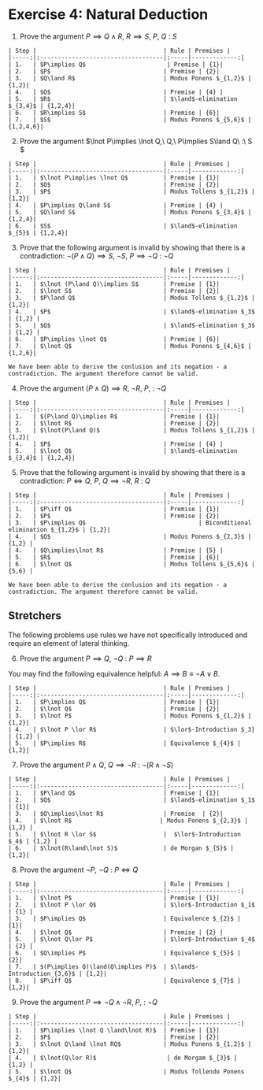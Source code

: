 # Exercise 4: Natural Deduction

1. Prove the argument $P\implies Q\land R,\ R\implies S,\ P,\ Q\ :\ S$

```{dropdown} **Solution**   
| Step |                                    | Rule | Premises |
|-----:|:-----------------------------------|:-----|-------------:|
| 1.   | $P\implies Q$                       | Premise | {1}|
| 2.   | $P$                                | Premise | {2}|
| 3.   | $Q\land R$                         | Modus Ponens $_{1,2}$ | {1,2}|
| 4.   | $Q$                                | Premise | {4} |
| 5.   | $R$                                | $\land$-elimination $_{3,4}$ | {1,2,4}|
| 6.   | $R\implies S$                      | Premise | {6}|
| 7.   | $S$                                | Modus Ponens $_{5,6}$ | {1,2,4,6}|
```

2. Prove the argument $\lnot P\implies \lnot Q,\ Q,\ P\implies S\land Q\ :\ S $

```{dropdown} **Solution**   
| Step |                                    | Rule | Premises |
|-----:|:-----------------------------------|:-----|-------------:|
| 1.   | $\lnot P\implies \lnot Q$          | Premise | {1}|
| 2.   | $Q$                                | Premise | {2}|
| 3.   | $P$                                | Modus Tollens $_{1,2}$ | {1,2}|
| 4.   | $P\implies Q\land S$               | Premise | {4} |
| 5.   | $Q\land S$                         | Modus Ponens $_{3,4}$ | {1,2,4}|
| 6.   | $S$                                | $\land$-elimination $_{5}$ | {1,2,4}|
```

3. Prove that the following argument is invalid by showing that there is a contradiction: $\lnot(P\land Q)\implies S,\ \lnot S,\ P\implies\lnot Q\ :\ \lnot Q$

```{dropdown} **Solution**   
| Step |                                    | Rule | Premises |
|-----:|:-----------------------------------|:-----|-------------:|
| 1.   | $\lnot (P\land Q)\implies S$       | Premise | {1}|
| 2.   | $\lnot S$                          | Premise | {2}|
| 3.   | $P\land Q$                         | Modus Tollens $_{1,2}$ | {1,2}|
| 4.   | $P$                                | $\land$-elimination $_3$ | {1,2} |
| 5.   | $Q$                                | $\land$-elimination $_3$ | {1,2} |
| 6.   | $P\implies \lnot Q$                | Premise | {6}|
| 7.   | $\lnot Q$                          | Modus Ponens $_{4,6}$ | {1,2,6}|

We have been able to derive the conlusion and its negation - a contradiction. The argument therefore cannot be valid.
```

4. Prove the argument $(P\land Q)\implies R,\ \lnot R,\ P,\ :\ \lnot Q$

```{dropdown} **Solution**   
| Step |                                    | Rule | Premises |
|-----:|:-----------------------------------|:-----|-------------:|
| 1.   | $(P\land Q)\implies R$             | Premise | {1}|
| 2.   | $\lnot R$                          | Premise | {2}|
| 3.   | $\lnot(P\land Q)$                  | Modus Tollens $_{1,2}$ | {1,2}|
| 4.   | $P$                                | Premise | {4} |
| 5.   | $\lnot Q$                          | $\land$-elimination $_{3,4}$ | {1,2,4}|
```

5. Prove that the following argument is invalid by showing that there is a contradiction: $P\iff Q,\ P,\ Q\implies\lnot R,\ R\ :\ Q$

```{dropdown} **Solution**   
| Step |                                    | Rule | Premises |
|-----:|:-----------------------------------|:-----|-------------:|
| 1.   | $P\iff Q$                          | Premise | {1}|
| 2.   | $P$                                | Premise | {2}|
| 3.   | $P\implies Q$                                | Biconditional elimination $_{1,2}$ | {1,2}|
| 4.   | $Q$                                | Modus Ponens $_{2,3}$ | {1,2} |
| 4.   | $Q\implies\lnot R$                 | Premise | {5} |
| 5.   | $R$                                | Premise | {6}|
| 6.   | $\lnot Q$                          | Modus Tollens $_{5,6}$ | {5,6} |

We have been able to derive the conlusion and its negation - a contradiction. The argument therefore cannot be valid.
```

## Stretchers

The following problems use rules we have not specifically introduced and require an element of lateral thinking.

6. Prove the argument $P\implies Q,\ \lnot Q\ :\ P\implies R$

You may find the following equivalence helpful: $A\implies B \equiv \lnot A \lor B$.

```{dropdown} **Solution**   
| Step |                                    | Rule | Premises |
|-----:|:-----------------------------------|:-----|-------------:|
| 1.   | $P\implies Q$                      | Premise | {1}|
| 2.   | $\lnot Q$                          | Premise | {2}|
| 3.   | $\lnot P$                          | Modus Ponens $_{1,2}$ | {1,2}|
| 4.   | $\lnot P \lor R$                   | $\lor$-Introduction $_3} | {1,2} |
| 5.   | $P\implies R$                      | Equivalence $_{4}$ | {1,2}|
```

7. Prove the argument $P\land Q,\ Q\implies\lnot R\ :\ \lnot(R\land\lnot S)$

```{dropdown} **Solution**   
| Step |                                    | Rule | Premises |
|-----:|:-----------------------------------|:-----|-------------:|
| 1.   | $P\land Q$                         | Premise | {1}|
| 2.   | $Q$                                | $\land$-elimination $_1$ | {1}|
| 3.   | $Q\implies\lnot R$                 | Premise  | {2}|
| 4.   | $\lnot R$                         | Modus Ponens $_{2,3}$ | {1,2} |
| 5.   | $\lnot R \lor S$                   |  $\lor$-Introduction $_4$ | {1,2} |
| 6.   | $\lnot(R\land\lnot S)$             | de Morgan $_{5}$ | {1,2}|
```

8. Prove the argument $\lnot P,\ \lnot Q\ :\ P\iff Q$

```{dropdown} **Solution**   
| Step |                                    | Rule | Premises |
|-----:|:-----------------------------------|:-----|-------------:|
| 1.   | $\lnot P$                          | Premise | {1}|
| 2.   | $\lnot P \lor Q$                   | $\lor$-Introduction $_1$ | {1} |
| 3.   | $P\implies Q$                      | Equivalence $_{2}$ | {1}|
| 4.   | $\lnot Q$                          | Premise | {2} |
| 5.   | $\lnot Q\lor P$                    | $\lor$-Introduction $_4$ | {2} |
| 6.   | $Q\implies P$                      | Equivalence $_{5}$ | {2}|
| 7.   | $(P\implies Q)\land(Q\implies P)$  | $\land$-Introduction_{3,6}$ | {1,2}|
| 8.   | $P\iff Q$                          | Equivalence $_{7}$ | {1,2}|
```

9. Prove the argument $P\implies \lnot Q \land\lnot R,\ P,\ :\ \lnot Q$

```{dropdown} **Solution**   
| Step |                                    | Rule | Premises |
|-----:|:-----------------------------------|:-----|-------------:|
| 1.   | $P\implies \lnot Q \land\lnot R)$  | Premise | {1}|
| 2.   | $P$                                | Premise | {2}|
| 3.   | $\lnot Q\land \lnot RQ$            | Modus Ponens $_{1,2}$ | {1,2}|
| 4.   | $\lnot(Q\lor R)$                    | de Morgam $_{3}$ | {1,2} |
| 5.   | $\lnot Q$                          | Modus Tollendo Ponens $_{4}$ | {1,2}|
```